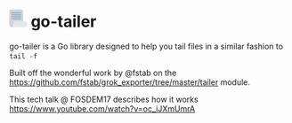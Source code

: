 
# ![image](https://raw.githubusercontent.com/jdrews/logstation/master/web/public/favicon-32x32.png)  go-tailer #

go-tailer is a Go library designed to help you tail files in a similar fashion to `tail -f`

Built off the wonderful work by @fstab on the https://github.com/fstab/grok_exporter/tree/master/tailer module.

This tech talk @ FOSDEM17 describes how it works
https://www.youtube.com/watch?v=oc_iJXmUmrA